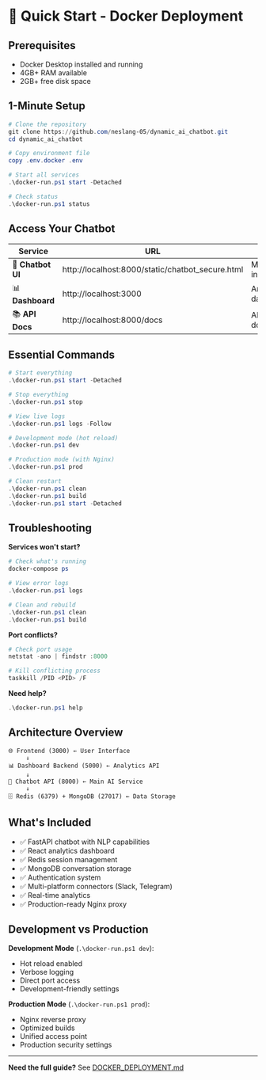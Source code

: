 # 🚀 Quick Start - Docker Deployment

## Prerequisites
- Docker Desktop installed and running
- 4GB+ RAM available
- 2GB+ free disk space

## 1-Minute Setup

```powershell
# Clone the repository
git clone https://github.com/neslang-05/dynamic_ai_chatbot.git
cd dynamic_ai_chatbot

# Copy environment file
copy .env.docker .env

# Start all services
.\docker-run.ps1 start -Detached

# Check status
.\docker-run.ps1 status
```

## Access Your Chatbot

| Service | URL | Purpose |
|---------|-----|---------|
| 🤖 **Chatbot UI** | http://localhost:8000/static/chatbot_secure.html | Main chat interface |
| 📊 **Dashboard** | http://localhost:3000 | Analytics dashboard |
| 📚 **API Docs** | http://localhost:8000/docs | API documentation |

## Essential Commands

```powershell
# Start everything
.\docker-run.ps1 start -Detached

# Stop everything  
.\docker-run.ps1 stop

# View live logs
.\docker-run.ps1 logs -Follow

# Development mode (hot reload)
.\docker-run.ps1 dev

# Production mode (with Nginx)
.\docker-run.ps1 prod

# Clean restart
.\docker-run.ps1 clean
.\docker-run.ps1 build
.\docker-run.ps1 start -Detached
```

## Troubleshooting

**Services won't start?**
```powershell
# Check what's running
docker-compose ps

# View error logs
.\docker-run.ps1 logs

# Clean and rebuild
.\docker-run.ps1 clean
.\docker-run.ps1 build
```

**Port conflicts?**
```powershell
# Check port usage
netstat -ano | findstr :8000

# Kill conflicting process
taskkill /PID <PID> /F
```

**Need help?**
```powershell
.\docker-run.ps1 help
```

## Architecture Overview

```
🌐 Frontend (3000) ← User Interface
     ↓
📊 Dashboard Backend (5000) ← Analytics API  
     ↓
🤖 Chatbot API (8000) ← Main AI Service
     ↓
🗄️ Redis (6379) + MongoDB (27017) ← Data Storage
```

## What's Included

- ✅ FastAPI chatbot with NLP capabilities
- ✅ React analytics dashboard  
- ✅ Redis session management
- ✅ MongoDB conversation storage
- ✅ Authentication system
- ✅ Multi-platform connectors (Slack, Telegram)
- ✅ Real-time analytics
- ✅ Production-ready Nginx proxy

## Development vs Production

**Development Mode** (`.\docker-run.ps1 dev`):
- Hot reload enabled
- Verbose logging
- Direct port access
- Development-friendly settings

**Production Mode** (`.\docker-run.ps1 prod`):
- Nginx reverse proxy
- Optimized builds
- Unified access point
- Production security settings

---
**Need the full guide?** See [DOCKER_DEPLOYMENT.md](DOCKER_DEPLOYMENT.md)